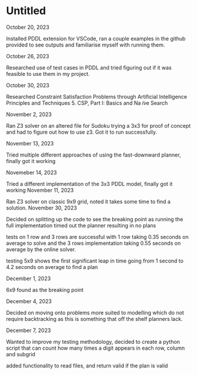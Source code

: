# Untitled

October 20, 2023 

Installed PDDL extension for VSCode, ran a couple examples in the github provided to see outputs and familiarise myself with running them.

October 26, 2023 

Researched use of test cases in PDDL and tried figuring out if it was feasible to use them in my project.

October 30, 2023 

Researched Constraint Satisfaction Problems through Artificial Intelligence Principles and Techniques 5. CSP, Part I: Basics and Na ̈ıve Search

November 2, 2023 

Ran Z3 solver on an altered file for Sudoku trying a 3x3 for proof of concept and had to figure out how to use z3. Got it to run successfully.

November 13, 2023

Tried multiple different approaches of using the fast-downward planner, finally got it working

Novemeber 14, 2023

Tried a different implementation of the 3x3 PDDL model, finally got it working
November 11, 2023

Ran Z3 solver on classic 9x9 grid, noted it takes some time to find a solution.
November 30, 2023

Decided on splitting up the code to see the breaking point as running the full implementation timed out the planner resulting in no plans

tests on 1 row and 3 rows are successful with 1 row taking 0.35 seconds on average to solve and the 3 rows implementation taking 0.55 seconds on average by the online solver.

testing 5x9 shows the first significant leap in time going from 1 second to 4.2 seconds on average to find a plan

December 1, 2023

6x9 found as the breaking point

December 4, 2023

Decided on moving onto problems more suited to modelling which do not require backtracking
as this is something that off the shelf planners lack.

December 7, 2023

Wanted to improve my testing methodology, decided to create a python script that can count how many times a digit appears
in each row, column and subgrid

added functionality to read files, and return valid if the plan is valid
